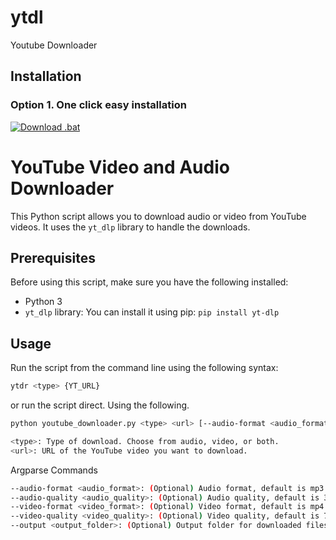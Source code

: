 # ytdl
Youtube Downloader 

## Installation

### Option 1. One click easy installation
<a href="https://github.com/TtesseractT/setup.bat" download>
  <img src="https://img.shields.io/badge/.bat-download-blue?style=flat-square&logo=windows" alt="Download .bat">
</a>

# YouTube Video and Audio Downloader

This Python script allows you to download audio or video from YouTube videos. It uses the `yt_dlp` library to handle the downloads.

## Prerequisites

Before using this script, make sure you have the following installed:

- Python 3
- `yt_dlp` library: You can install it using pip: `pip install yt-dlp`

## Usage

Run the script from the command line using the following syntax:

```bash
ytdr <type> {YT_URL}
```

or run the script direct. Using the following.

```bash
python youtube_downloader.py <type> <url> [--audio-format <audio_format>] [--audio-quality <audio_quality>] [--video-format <video_format>] [--video-quality <video_quality>] [--output <output_folder>]
```

```bash
<type>: Type of download. Choose from audio, video, or both.
<url>: URL of the YouTube video you want to download.
```

Argparse Commands

```bash
--audio-format <audio_format>: (Optional) Audio format, default is mp3. Choose from mp3 or wav.
--audio-quality <audio_quality>: (Optional) Audio quality, default is 320. Specify the desired quality (e.g., 320 for mp3, 44100:16 for wav).
--video-format <video_format>: (Optional) Video format, default is mp4. Choose from mp4 or mkv.
--video-quality <video_quality>: (Optional) Video quality, default is 720. Specify the desired quality (e.g., 720p, 1080p, etc.).
--output <output_folder>: (Optional) Output folder for downloaded files, default is Youtube_Downloads.
```
